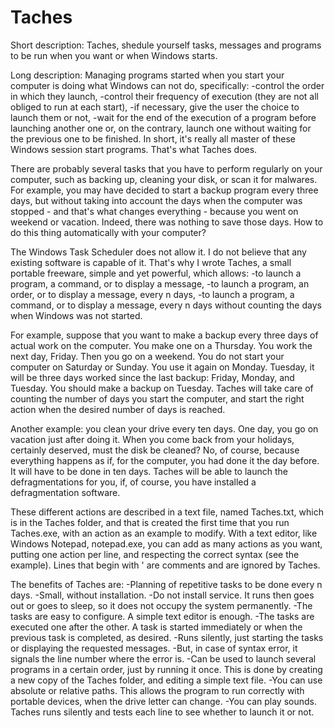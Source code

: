 # Taches
Short description:
Taches, shedule yourself tasks, messages and programs to be run when you want or when Windows starts.

Long description:
Managing programs started when you start your computer is doing what Windows can not do, specifically:
-control the order in which they launch,
-control their frequency of execution (they are not all obliged to run at each start),
-if necessary, give the user the choice to launch them or not,
-wait for the end of the execution of a program before launching another one or, on the contrary, launch one without waiting for the previous one to be finished.
In short, it's really all master of these Windows session start programs. That's what Taches does.

There are probably several tasks that you have to perform regularly on your computer, such as backing up, cleaning your disk, or scan it for malwares. For example, you may have decided to start a backup program every three days, but without taking into account the days when the computer was stopped - and that's what changes everything - because you went on weekend or vacation. Indeed, there was nothing to save those days. How to do this thing automatically with your computer?

The Windows Task Scheduler does not allow it. I do not believe that any existing software is capable of it. That's why I wrote Taches, a small portable freeware, simple and yet powerful, which allows:
-to launch a program, a command, or to display a message,
-to launch a program, an order, or to display a message, every n days,
-to launch a program, a command, or to display a message, every n days without counting the days when Windows was not started.

For example, suppose that you want to make a backup every three days of actual work on the computer. You make one on a Thursday. You work the next day, Friday. Then you go on a weekend. You do not start your computer on Saturday or Sunday. You use it again on Monday. Tuesday, it will be three days worked since the last backup: Friday, Monday, and Tuesday. You should make a backup on Tuesday. Taches will take care of counting the number of days you start the computer, and start the right action when the desired number of days is reached.

Another example: you clean your drive every ten days. One day, you go on vacation just after doing it. When you come back from your holidays, certainly deserved, must the disk be cleaned? No, of course, because everything happens as if, for the computer, you had done it the day before. It will have to be done in ten days. Taches will be able to launch the defragmentations for you, if, of course, you have installed a defragmentation software.

These different actions are described in a text file, named Taches.txt, which is in the Taches folder, and that is created the first time that you run Taches.exe, with an action as an example to modify. With a text editor, like Windows Notepad, notepad.exe, you can add as many actions as you want, putting one action per line, and respecting the correct syntax (see the example). Lines that begin with ' are comments and are ignored by Taches.

The benefits of Taches are:
-Planning of repetitive tasks to be done every n days.
-Small, without installation.
-Do not install service. It runs then goes out or goes to sleep, so it does not occupy the system permanently.
-The tasks are easy to configure. A simple text editor is enough.
-The tasks are executed one after the other. A task is started immediately or when the previous task is completed, as desired.
-Runs silently, just starting the tasks or displaying the requested messages.
-But, in case of syntax error, it signals the line number where the error is.
-Can be used to launch several programs in a certain order, just by running it once. This is done by creating a new copy of the Taches folder, and editing a simple text file.
-You can use absolute or relative paths. This allows the program to run correctly with portable devices, when the drive letter can change.
-You can play sounds.
Taches runs silently and tests each line to see whether to launch it or not.
